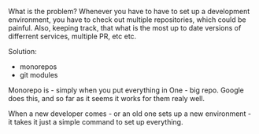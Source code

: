 What is the problem?
Whenever you have to have to set up a development environment, you have to check out multiple repositories, which could be painful.
Also, keeping track, that what is the most up to date versions of differrent services, multiple PR, etc etc. 

Solution:
- monorepos
- git modules

Monorepo is - simply when you put everything in One - big repo.
Google does this, and so far as it seems it works for them realy well.

When a new developer comes - or an old one sets up a new environment - it takes it just a simple command to set up everything. 